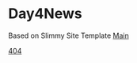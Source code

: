 # Day4News
Based on Slimmy Site Template
[Main](https://grant-inna.github.io/Day4News/)

[404](https://grant-inna.github.io/Day4News/404.html)
